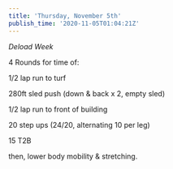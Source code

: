 ```yaml
---
title: 'Thursday, November 5th'
publish_time: '2020-11-05T01:04:21Z'
---
```


*Deload Week*

4 Rounds for time of:

1/2 lap run to turf

280ft sled push (down & back x 2, empty sled)

1/2 lap run to front of building

20 step ups (24/20, alternating 10 per leg)

15 T2B

then, lower body mobility & stretching.
